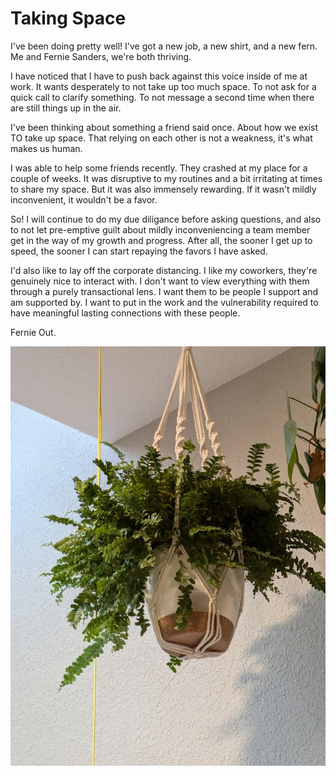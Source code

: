 # Taking Space

I've been doing pretty well! I've got a new job, a new shirt, and a new fern. Me and Fernie Sanders, we're both thriving.

I have noticed that I have to push back against this voice inside of me at work. It wants desperately to not take up too much space. To not ask for a quick call to clarify something. To not message a second time when there are still things up in the air.

I've been thinking about something a friend said once. About how we exist TO take up space. That relying on each other is not a weakness, it's what makes us human.

I was able to help some friends recently. They crashed at my place for a couple of weeks. It was disruptive to my routines and a bit irritating at times to share my space. But it was also immensely rewarding. If it wasn't mildly inconvenient, it wouldn't be a favor.

So! I will continue to do my due diligance before asking questions, and also to not let pre-emptive guilt about mildly inconveniencing a team member get in the way of my growth and progress. After all, the sooner I get up to speed, the sooner I can start repaying the favors I have asked.

I'd also like to lay off the corporate distancing. I like my coworkers, they're genuinely nice to interact with. I don't want to view everything with them through a purely transactional lens. I want them to be people I support and am supported by. I want to put in the work and the vulnerability required to have meaningful lasting connections with these people.

Fernie Out.

![Fernie the Pom Pom Fern](/imgs/fernie.jpg)